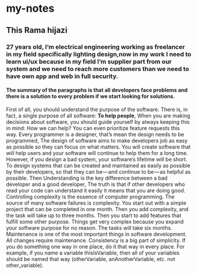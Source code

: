 # my-notes
## This Rama hijazi

### **27** years old, I’m electrical engineering working as freelancer in my field specifically lighting design,now in my work I need to learn ui/ux because in my field I’m supplier part from our system and we need to reach more customers than we need to have own app and web in full security.
#### The summary of the paragraphs is that all developers face problems and there is a solution to every problem if we start looking for solutions.
First of all, you should understand the purpose of the software. There is, in fact, a single purpose of all software: **To help people**, When you are making decisions about software, you should guide yourself by always keeping this in mind: How we can help? You can even prioritize feature requests this way. Every programmer is a designer, that’s mean the design needs to be programmed, The design of software aims to make developers job as easy as possible so they can focus on what matters. You will create software that will help users and your software will continue to help them for a long time.
However, if you design a bad system, your software’s lifetime will be short. To design systems that can be created and maintained as easily as possible by their developers, so that they can be — and continue to be — as helpful as possible. Then Understanding is the key difference between a bad developer and a good developer, The truth is that if other developers who read your code can understand it easily it means that you are doing good.
Controlling complexity is the essence of computer programming. The source of many software failures is complexity. You start out with a simple project that can be completed in one month. Then you add complexity, and the task will take up to three months. Then you start to add features that fulfill some other purpose. Things get very complex because you expand your software purpose for no reason. The tasks will take six months.
Maintenance is one of the most important things in software development. All changes require maintenance. Consistency is a big part of simplicity. If you do something one way in one place, do it that way in every place. For example, if you name a variable thisIsVariable, then all of your variables should be named that way (otherVariable, anAnotherVariable, etc. not other_variable). 
